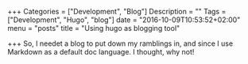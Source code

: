 +++
Categories = ["Development", "Blog"]
Description = ""
Tags = ["Development", "Hugo", "blog"]
date = "2016-10-09T10:53:52+02:00"
menu = "posts"
title = "Using hugo as blogging tool"

+++
So, I needet a blog to put down my ramblings in, and since I use Markdown as a default doc language. I thought, why not!

